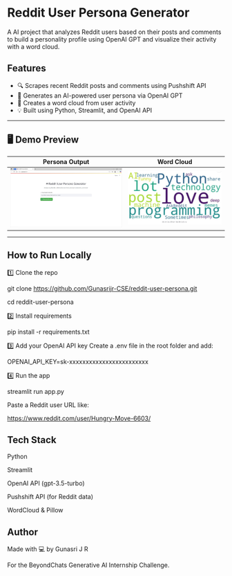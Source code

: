 # Reddit User Persona Generator 

A AI project that analyzes Reddit users based on their posts and comments to build a personality profile using OpenAI GPT and visualize their activity with a word cloud.

## Features

- 🔍 Scrapes recent Reddit posts and comments using Pushshift API
- 🧠 Generates an AI-powered user persona via OpenAI GPT
- 🎨 Creates a word cloud from user activity
- 💡 Built using Python, Streamlit, and OpenAI API

---

## 🖥 Demo Preview

| Persona Output                         | Word Cloud                            |
|----------------------------------------|----------------------------------------|
| ![Persona](https://github.com/Gunasrijr-CSE/reddit-user-persona/blob/main/Screenshots/UI.jpeg)     | ![WordCloud](https://github.com/Gunasrijr-CSE/reddit-user-persona/blob/main/Screenshots/word%20count.jpeg) |

---

## How to Run Locally

 1️⃣ Clone the repo

git clone https://github.com/Gunasrijr-CSE/reddit-user-persona.git

cd reddit-user-persona

2️⃣ Install requirements

pip install -r requirements.txt

3️⃣ Add your OpenAI API key
Create a .env file in the root folder and add:

OPENAI_API_KEY=sk-xxxxxxxxxxxxxxxxxxxxxxxx

4️⃣ Run the app

streamlit run app.py

Paste a Reddit user URL like:

https://www.reddit.com/user/Hungry-Move-6603/

## Tech Stack
Python

Streamlit

OpenAI API (gpt-3.5-turbo)

Pushshift API (for Reddit data)

WordCloud & Pillow

## Author
Made with 💻 by Gunasri J R

For the BeyondChats Generative AI Internship Challenge.







